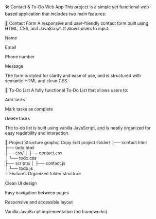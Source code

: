 🛠️ Contact & To-Do Web App
This project is a simple yet functional web-based application that includes two main features:

🔹 Contact Form
A responsive and user-friendly contact form built using HTML, CSS, and JavaScript. It allows users to input:

Name

Email

Phone number

Message

The form is styled for clarity and ease of use, and is structured with semantic HTML and clean CSS.

🔹 To-Do List
A fully functional To-Do List that allows users to:

Add tasks

Mark tasks as complete

Delete tasks

The to-do list is built using vanilla JavaScript, and is neatly organized for easy readability and interaction.

📁 Project Structure
graphql
Copy
Edit
project-folder/
├── contact.html      
├── todo.html         
├── css/
│   ├── contact.css    
│   └── todo.css       
├── scripts/
│   ├── contact.js     
│   └── todo.js        
💡 Features
Organized folder structure

Clean UI design

Easy navigation between pages

Responsive and accessible layout

Vanilla JavaScript implementation (no frameworks)

